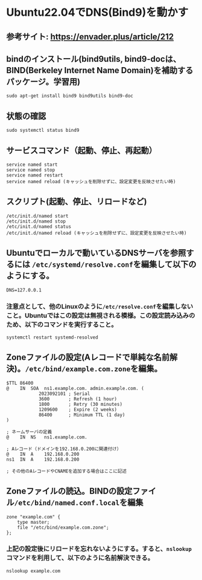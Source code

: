 # Ubuntu22.04でDNS(Bind9)を動かす
## 参考サイト: https://envader.plus/article/212
## bindのインストール(bind9utils, bind9-docは、BIND(Berkeley Internet Name Domain)を補助するパッケージ。学習用)
```
sudo apt-get install bind9 bind9utils bind9-doc
```
## 状態の確認
```
sudo systemctl status bind9
```
## サービスコマンド（起動、停止、再起動）
```
service named start
service named stop
service named restart
service named reload (キャッシュを削除せずに、設定変更を反映させたい時)
```
## スクリプト(起動、停止、リロードなど)
```
/etc/init.d/named start
/etc/init.d/named stop
/etc/init.d/named status
/etc/init.d/named reload (キャッシュを削除せずに、設定変更を反映させたい時)
```

## Ubuntuでローカルで動いているDNSサーバを参照するには `/etc/systemd/resolve.conf`を編集して以下のようにする。
``` 
DNS=127.0.0.1
```
### 注意点として、他のLinuxのように`/etc/resolve.conf`を編集しないこと。Ubuntuではこの設定は無視される模様。この設定読み込みのため、以下のコマンドを実行すること。
```
systemctl restart systemd-resolved
```

## Zoneファイルの設定(Aレコードで単純な名前解決)。`/etc/bind/example.com.zone`を編集。
```
$TTL 86400
@    IN  SOA  ns1.example.com. admin.example.com. (
            2023092101 ; Serial
            3600       ; Refresh (1 hour)
            1800       ; Retry (30 minutes)
            1209600    ; Expire (2 weeks)
            86400      ; Minimum TTL (1 day)
)

; ネームサーバの定義
@    IN  NS   ns1.example.com.

; Aレコード（ドメインを192.168.0.200に関連付け）
@    IN  A    192.168.0.200
ns1  IN  A    192.168.0.200

; その他のAレコードやCNAMEを追加する場合はここに記述
```

## Zoneファイルの読込。BINDの設定ファイル`/etc/bind/named.conf.local`を編集
```
zone "example.com" {
    type master;
    file "/etc/bind/example.com.zone";
};
```
### 上記の設定後にリロードを忘れないようにする。すると、`nslookup`コマンドを利用して、以下のように名前解決できる。
```
nslookup example.com
```